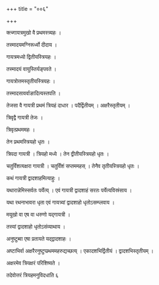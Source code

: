 +++
title = "००६"

+++

 

क्त्च्गायत्रमुखो वै प्रथमस्त्र्यहः । 

तस्मादयमग्निरूर्ध्वो दीदाय । 

गायत्रमध्यो द्वितीयस्त्रियहः । 

तस्मादयं वायुस्तिर्यङ्पवते । 

गायत्रोत्तमस्तृतीयस्त्रियहः । 

तस्मादसावर्वाङादित्यस्तपति । 

तेजसा वै गायत्री प्रथमं त्रियहं दाधार । पदैर्द्वितीयम् । अक्षरैस्तृतीयम्
। 

त्रिवृद्वै गायत्री तेजः । 

त्रिवृत्प्रथममहः । 

तेन प्रथमस्त्रियहो धृतः । 

त्रिपदा गायत्री । त्रियहो मध्ये । तेन द्वीतीयस्त्रियहो धृतः । 

चतुर्विंशत्यक्षरा गायत्री । चतुर्विंशं सप्तममहस् । तेनैव तृतीयस्त्रियहो
धृतः । 

कथं गायत्री द्वादशाहमित्याहुः । 

यथारान्नेमिस्सर्वतः पर्येत्य् । एवं गायत्री द्वादशाहं सरतः
पर्येत्यविस्रंसाय । 

यथा रथनाभावरा धृता एवं गायत्र्यां द्वादशाहो धृतोऽसम्प्लवाय । 

मयूखो वा एष वा धरुणो यद्गायत्री । 

तस्यां द्वादशाहो धृतोऽसंव्याथाय । 

अनुष्टुब्वा एषा प्रतायते यद्द्वादशाहः । 

अष्टाभिर्वा अक्षरैरनुष्टुप्प्रथममहरुद्यच्छत्य् । एकादशभिर्द्वितीयं ।
द्वादशभिस्तृतीयम् । 

अक्षरमेव त्रियक्षरं परिशिष्यते । 

तदेवोत्तरं त्रियहमनुविदधाति ६
